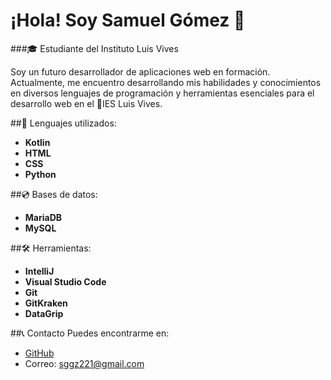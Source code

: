 # ¡Hola! Soy Samuel Gómez 👋

###🎓 Estudiante del Instituto Luis Vives

Soy un futuro desarrollador de aplicaciones web en formación. Actualmente, me encuentro desarrollando mis habilidades y conocimientos en diversos lenguajes de programación y herramientas esenciales para el desarrollo web en el 📍IES Luis Vives.

##📓 Lenguajes utilizados:
- **Kotlin**
- **HTML**
- **CSS**
- **Python**

##💿 Bases de datos:
- **MariaDB**
- **MySQL**

##🛠️ Herramientas:
- **IntelliJ**
- **Visual Studio Code**
- **Git**
- **GitKraken**
- **DataGrip**

##📞 Contacto
Puedes encontrarme en:
- [GitHub](https://github.com/sggz221) 
- Correo: sggz221@gmail.com
